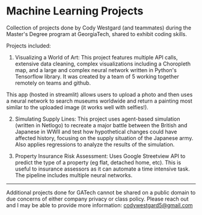 # Machine Learning Projects
Collection of projects done by Cody Westgard (and teammates) during the Master's Degree program at GeorgiaTech, shared to exhibit coding skills.

Projects included:
1. Visualizing a World of Art:
This project features multiple API calls, extensive data cleaning, complex visualizations including a Choropleth map, and a large and complex neural network written in Python's Tensorflow library. It was created by a team of 5 working together remotely on teams and github.

This app (hosted in streamlit) allows users to upload a photo and then uses a neural network to search museums worldwide and return a painting most similar to the uploaded image (it works well with selfies!). 

2. Simulating Supply Lines:
This project uses agent-based simulation (written in Netlogo) to recreate a major battle between the British and Japanese in WWII and test how hypothetical changes could have affected history, focusing on the supply situation of the Japanese army. Also applies regressions to analyze the results of the simulation.

3. Property Insurance Risk Assessment:
Uses Google Streetview API to predict the type of a property (eg flat, detached home, etc). This is useful to insurance assessors as it can automate a time intensive task. The pipeline includes multiple neural networks.


************************************************************************************************************************************
Additional projects done for GATech cannot be shared on a public domain to due concerns of either company privacy or class policy. Please reach out and I may be able to provide more information: codywestgard5@gmail.com




